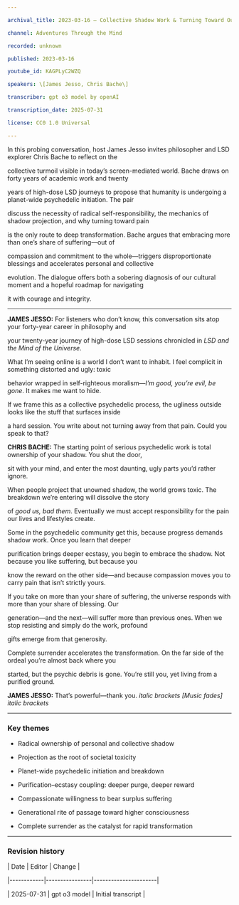 ```yaml
---

archival_title: 2023-03-16 – Collective Shadow Work & Turning Toward Our Pain

channel: Adventures Through the Mind

recorded: unknown

published: 2023-03-16

youtube_id: KAGPLyC2WZQ

speakers: \[James Jesso, Chris Bache\]

transcriber: gpt o3 model by openAI

transcription_date: 2025-07-31

license: CC0 1.0 Universal

---
```


In this probing conversation, host James Jesso invites philosopher and LSD explorer Chris Bache to reflect on the

collective turmoil visible in today’s screen-mediated world. Bache draws on forty years of academic work and twenty

years of high-dose LSD journeys to propose that humanity is undergoing a planet-wide psychedelic initiation. The pair

discuss the necessity of radical self-responsibility, the mechanics of shadow projection, and why turning toward pain

is the only route to deep transformation. Bache argues that embracing more than one’s share of suffering—out of

compassion and commitment to the whole—triggers disproportionate blessings and accelerates personal and collective

evolution. The dialogue offers both a sobering diagnosis of our cultural moment and a hopeful roadmap for navigating

it with courage and integrity.

---

**JAMES JESSO:** For listeners who don’t know, this conversation sits atop your forty-year career in philosophy and

your twenty-year journey of high-dose LSD sessions chronicled in *LSD and the Mind of the Universe*.

What I’m seeing online is a world I don’t want to inhabit. I feel complicit in something distorted and ugly: toxic

behavior wrapped in self-righteous moralism—*I’m good, you’re evil, be gone*. It makes me want to hide.

If we frame this as a collective psychedelic process, the ugliness outside looks like the stuff that surfaces inside

a hard session. You write about not turning away from that pain. Could you speak to that?

**CHRIS BACHE:** The starting point of serious psychedelic work is total ownership of your shadow. You shut the door,

sit with your mind, and enter the most daunting, ugly parts you’d rather ignore.

When people project that unowned shadow, the world grows toxic. The breakdown we’re entering will dissolve the story

of *good us, bad them*. Eventually we must accept responsibility for the pain our lives and lifestyles create.

Some in the psychedelic community get this, because progress demands shadow work. Once you learn that deeper

purification brings deeper ecstasy, you begin to embrace the shadow. Not because you like suffering, but because you

know the reward on the other side—and because compassion moves you to carry pain that isn’t strictly yours.

If you take on more than your share of suffering, the universe responds with more than your share of blessing. Our

generation—and the next—will suffer more than previous ones. When we stop resisting and simply do the work, profound

gifts emerge from that generosity.

Complete surrender accelerates the transformation. On the far side of the ordeal you’re almost back where you

started, but the psychic debris is gone. You’re still you, yet living from a purified ground.

**JAMES JESSO:** That’s powerful—thank you. *italic brackets* *\[Music fades\]* *italic brackets*

---

### Key themes

- Radical ownership of personal and collective shadow

- Projection as the root of societal toxicity

- Planet-wide psychedelic initiation and breakdown

- Purification–ecstasy coupling: deeper purge, deeper reward

- Compassionate willingness to bear surplus suffering

- Generational rite of passage toward higher consciousness

- Complete surrender as the catalyst for rapid transformation

---

### Revision history

| Date | Editor | Change |

|------------|----------------|----------------------|

| 2025-07-31 | gpt o3 model | Initial transcript |
